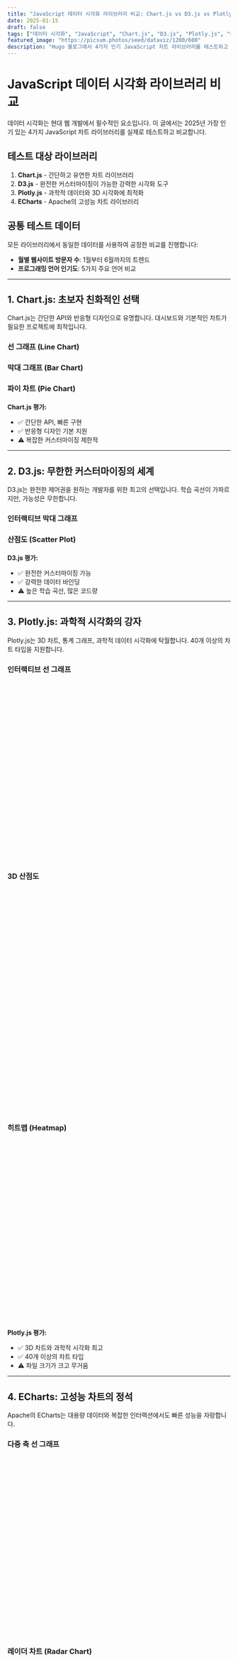 ```yaml
---
title: "JavaScript 데이터 시각화 라이브러리 비교: Chart.js vs D3.js vs Plotly.js vs ECharts"
date: 2025-01-15
draft: false
tags: ["데이터 시각화", "JavaScript", "Chart.js", "D3.js", "Plotly.js", "ECharts", "웹 개발"]
featured_image: "https://picsum.photos/seed/dataviz/1200/600"
description: "Hugo 블로그에서 4가지 인기 JavaScript 차트 라이브러리를 테스트하고 비교합니다. 실시간 인터랙티브 차트로 각 라이브러리의 장단점을 확인하세요."
---
```


# JavaScript 데이터 시각화 라이브러리 비교

데이터 시각화는 현대 웹 개발에서 필수적인 요소입니다. 이 글에서는 2025년 가장 인기 있는 4가지 JavaScript 차트 라이브러리를 실제로 테스트하고 비교합니다.

## 테스트 대상 라이브러리

1. **Chart.js** - 간단하고 유연한 차트 라이브러리
2. **D3.js** - 완전한 커스터마이징이 가능한 강력한 시각화 도구
3. **Plotly.js** - 과학적 데이터와 3D 시각화에 최적화
4. **ECharts** - Apache의 고성능 차트 라이브러리

## 공통 테스트 데이터

모든 라이브러리에서 동일한 데이터를 사용하여 공정한 비교를 진행합니다:

- **월별 웹사이트 방문자 수**: 1월부터 6월까지의 트렌드
- **프로그래밍 언어 인기도**: 5가지 주요 언어 비교

---

## 1. Chart.js: 초보자 친화적인 선택

Chart.js는 간단한 API와 반응형 디자인으로 유명합니다. 대시보드와 기본적인 차트가 필요한 프로젝트에 최적입니다.

### 선 그래프 (Line Chart)

<div style="max-width: 800px; margin: 20px auto;">
  <canvas id="chartjs-line"></canvas>
</div>

<script src="https://cdn.jsdelivr.net/npm/chart.js@4.4.1/dist/chart.umd.min.js"></script>
<script>
  const ctxLine = document.getElementById('chartjs-line');
  new Chart(ctxLine, {
    type: 'line',
    data: {
      labels: ['1월', '2월', '3월', '4월', '5월', '6월'],
      datasets: [{
        label: '웹사이트 방문자 수',
        data: [1200, 1900, 3000, 5000, 4200, 5400],
        borderColor: 'rgb(75, 192, 192)',
        backgroundColor: 'rgba(75, 192, 192, 0.2)',
        tension: 0.4,
        fill: true
      }]
    },
    options: {
      responsive: true,
      plugins: {
        title: {
          display: true,
          text: '월별 웹사이트 방문자 추이'
        },
        legend: {
          display: true,
          position: 'top'
        }
      },
      scales: {
        y: {
          beginAtZero: true
        }
      }
    }
  });
</script>

### 막대 그래프 (Bar Chart)

<div style="max-width: 800px; margin: 20px auto;">
  <canvas id="chartjs-bar"></canvas>
</div>

<script>
  const ctxBar = document.getElementById('chartjs-bar');
  new Chart(ctxBar, {
    type: 'bar',
    data: {
      labels: ['JavaScript', 'Python', 'Java', 'C++', 'Go'],
      datasets: [{
        label: '인기도 (%)',
        data: [35, 30, 20, 10, 5],
        backgroundColor: [
          'rgba(255, 99, 132, 0.7)',
          'rgba(54, 162, 235, 0.7)',
          'rgba(255, 206, 86, 0.7)',
          'rgba(75, 192, 192, 0.7)',
          'rgba(153, 102, 255, 0.7)'
        ],
        borderColor: [
          'rgba(255, 99, 132, 1)',
          'rgba(54, 162, 235, 1)',
          'rgba(255, 206, 86, 1)',
          'rgba(75, 192, 192, 1)',
          'rgba(153, 102, 255, 1)'
        ],
        borderWidth: 2
      }]
    },
    options: {
      responsive: true,
      plugins: {
        title: {
          display: true,
          text: '프로그래밍 언어별 인기도'
        }
      },
      scales: {
        y: {
          beginAtZero: true,
          max: 40
        }
      }
    }
  });
</script>

### 파이 차트 (Pie Chart)

<div style="max-width: 600px; margin: 20px auto;">
  <canvas id="chartjs-pie"></canvas>
</div>

<script>
  const ctxPie = document.getElementById('chartjs-pie');
  new Chart(ctxPie, {
    type: 'pie',
    data: {
      labels: ['JavaScript', 'Python', 'Java', 'C++', 'Go'],
      datasets: [{
        data: [35, 30, 20, 10, 5],
        backgroundColor: [
          'rgba(255, 99, 132, 0.8)',
          'rgba(54, 162, 235, 0.8)',
          'rgba(255, 206, 86, 0.8)',
          'rgba(75, 192, 192, 0.8)',
          'rgba(153, 102, 255, 0.8)'
        ],
        borderColor: '#fff',
        borderWidth: 2
      }]
    },
    options: {
      responsive: true,
      plugins: {
        title: {
          display: true,
          text: '프로그래밍 언어 시장 점유율'
        },
        legend: {
          position: 'bottom'
        }
      }
    }
  });
</script>

**Chart.js 평가:**
- ✅ 간단한 API, 빠른 구현
- ✅ 반응형 디자인 기본 지원
- ⚠️ 복잡한 커스터마이징 제한적

---

## 2. D3.js: 무한한 커스터마이징의 세계

D3.js는 완전한 제어권을 원하는 개발자를 위한 최고의 선택입니다. 학습 곡선이 가파르지만, 가능성은 무한합니다.

### 인터랙티브 막대 그래프

<div id="d3-bar-chart" style="max-width: 800px; margin: 20px auto;"></div>

<script src="https://d3js.org/d3.v7.min.js"></script>
<script>
  // D3.js 막대 그래프
  const d3Data = [
    {name: 'JavaScript', value: 35},
    {name: 'Python', value: 30},
    {name: 'Java', value: 20},
    {name: 'C++', value: 10},
    {name: 'Go', value: 5}
  ];

  const d3Margin = {top: 40, right: 30, bottom: 60, left: 60};
  const d3Width = 800 - d3Margin.left - d3Margin.right;
  const d3Height = 400 - d3Margin.top - d3Margin.bottom;

  const d3Svg = d3.select("#d3-bar-chart")
    .append("svg")
    .attr("width", d3Width + d3Margin.left + d3Margin.right)
    .attr("height", d3Height + d3Margin.top + d3Margin.bottom)
    .style("background", "#f9f9f9")
    .append("g")
    .attr("transform", `translate(${d3Margin.left},${d3Margin.top})`);

  // X축
  const x = d3.scaleBand()
    .range([0, d3Width])
    .domain(d3Data.map(d => d.name))
    .padding(0.2);

  d3Svg.append("g")
    .attr("transform", `translate(0,${d3Height})`)
    .call(d3.axisBottom(x))
    .selectAll("text")
    .attr("transform", "translate(-10,0)rotate(-45)")
    .style("text-anchor", "end")
    .style("font-size", "12px");

  // Y축
  const y = d3.scaleLinear()
    .domain([0, 40])
    .range([d3Height, 0]);

  d3Svg.append("g")
    .call(d3.axisLeft(y))
    .style("font-size", "12px");

  // 막대 그래프
  d3Svg.selectAll("mybar")
    .data(d3Data)
    .enter()
    .append("rect")
    .attr("x", d => x(d.name))
    .attr("y", d => y(d.value))
    .attr("width", x.bandwidth())
    .attr("height", d => d3Height - y(d.value))
    .attr("fill", "#69b3a2")
    .attr("rx", 4)
    .on("mouseover", function(event, d) {
      d3.select(this)
        .transition()
        .duration(200)
        .attr("fill", "#3d8b7d")
        .attr("opacity", 0.8);
    })
    .on("mouseout", function(event, d) {
      d3.select(this)
        .transition()
        .duration(200)
        .attr("fill", "#69b3a2")
        .attr("opacity", 1);
    });

  // 제목
  d3Svg.append("text")
    .attr("x", d3Width / 2)
    .attr("y", -10)
    .attr("text-anchor", "middle")
    .style("font-size", "16px")
    .style("font-weight", "bold")
    .text("D3.js 인터랙티브 막대 그래프");
</script>

### 산점도 (Scatter Plot)

<div id="d3-scatter-chart" style="max-width: 800px; margin: 20px auto;"></div>

<script>
  // D3.js 산점도
  const scatterData = [
    {x: 10, y: 20}, {x: 15, y: 25}, {x: 20, y: 30},
    {x: 25, y: 35}, {x: 30, y: 32}, {x: 35, y: 45},
    {x: 40, y: 38}, {x: 45, y: 48}, {x: 50, y: 52}
  ];

  const scatterSvg = d3.select("#d3-scatter-chart")
    .append("svg")
    .attr("width", d3Width + d3Margin.left + d3Margin.right)
    .attr("height", d3Height + d3Margin.top + d3Margin.bottom)
    .style("background", "#f9f9f9")
    .append("g")
    .attr("transform", `translate(${d3Margin.left},${d3Margin.top})`);

  const xScatter = d3.scaleLinear()
    .domain([0, 60])
    .range([0, d3Width]);

  scatterSvg.append("g")
    .attr("transform", `translate(0,${d3Height})`)
    .call(d3.axisBottom(xScatter))
    .style("font-size", "12px");

  const yScatter = d3.scaleLinear()
    .domain([0, 60])
    .range([d3Height, 0]);

  scatterSvg.append("g")
    .call(d3.axisLeft(yScatter))
    .style("font-size", "12px");

  scatterSvg.selectAll("dot")
    .data(scatterData)
    .enter()
    .append("circle")
    .attr("cx", d => xScatter(d.x))
    .attr("cy", d => yScatter(d.y))
    .attr("r", 6)
    .style("fill", "#ff6b6b")
    .style("opacity", 0.7)
    .on("mouseover", function(event, d) {
      d3.select(this)
        .transition()
        .duration(200)
        .attr("r", 10)
        .style("opacity", 1);
    })
    .on("mouseout", function(event, d) {
      d3.select(this)
        .transition()
        .duration(200)
        .attr("r", 6)
        .style("opacity", 0.7);
    });

  scatterSvg.append("text")
    .attr("x", d3Width / 2)
    .attr("y", -10)
    .attr("text-anchor", "middle")
    .style("font-size", "16px")
    .style("font-weight", "bold")
    .text("D3.js 산점도 (Scatter Plot)");
</script>

**D3.js 평가:**
- ✅ 완전한 커스터마이징 가능
- ✅ 강력한 데이터 바인딩
- ⚠️ 높은 학습 곡선, 많은 코드량

---

## 3. Plotly.js: 과학적 시각화의 강자

Plotly.js는 3D 차트, 통계 그래프, 과학적 데이터 시각화에 탁월합니다. 40개 이상의 차트 타입을 지원합니다.

### 인터랙티브 선 그래프

<div id="plotly-line-chart" style="max-width: 800px; margin: 20px auto; height: 400px;"></div>

<script src="https://cdn.plot.ly/plotly-2.29.1.min.js" charset="utf-8"></script>
<script>
  const plotlyLineData = [{
    x: ['1월', '2월', '3월', '4월', '5월', '6월'],
    y: [1200, 1900, 3000, 5000, 4200, 5400],
    type: 'scatter',
    mode: 'lines+markers',
    marker: {
      color: 'rgb(142, 124, 195)',
      size: 10
    },
    line: {
      color: 'rgb(142, 124, 195)',
      width: 3
    },
    name: '방문자 수'
  }];

  const plotlyLineLayout = {
    title: 'Plotly.js 월별 방문자 추이',
    xaxis: { title: '월' },
    yaxis: { title: '방문자 수', rangemode: 'tozero' },
    hovermode: 'closest',
    plot_bgcolor: '#f9f9f9',
    paper_bgcolor: '#ffffff'
  };

  Plotly.newPlot('plotly-line-chart', plotlyLineData, plotlyLineLayout, {responsive: true});
</script>

### 3D 산점도

<div id="plotly-3d-scatter" style="max-width: 800px; margin: 20px auto; height: 500px;"></div>

<script>
  const plotly3DData = [{
    x: [1, 2, 3, 4, 5, 6, 7, 8, 9, 10],
    y: [2, 4, 6, 8, 10, 12, 14, 16, 18, 20],
    z: [10, 20, 15, 25, 30, 28, 35, 40, 38, 45],
    mode: 'markers',
    type: 'scatter3d',
    marker: {
      size: 12,
      color: [1, 2, 3, 4, 5, 6, 7, 8, 9, 10],
      colorscale: 'Viridis',
      showscale: true
    }
  }];

  const plotly3DLayout = {
    title: 'Plotly.js 3D 산점도',
    scene: {
      xaxis: { title: 'X 축' },
      yaxis: { title: 'Y 축' },
      zaxis: { title: 'Z 축' }
    },
    paper_bgcolor: '#ffffff'
  };

  Plotly.newPlot('plotly-3d-scatter', plotly3DData, plotly3DLayout, {responsive: true});
</script>

### 히트맵 (Heatmap)

<div id="plotly-heatmap" style="max-width: 800px; margin: 20px auto; height: 400px;"></div>

<script>
  const plotlyHeatmapData = [{
    z: [
      [1, 20, 30, 50, 80],
      [20, 1, 60, 80, 30],
      [30, 60, 1, -10, 20],
      [50, 80, -10, 1, 40],
      [80, 30, 20, 40, 1]
    ],
    x: ['JS', 'Python', 'Java', 'C++', 'Go'],
    y: ['JS', 'Python', 'Java', 'C++', 'Go'],
    type: 'heatmap',
    colorscale: 'Portland'
  }];

  const plotlyHeatmapLayout = {
    title: 'Plotly.js 언어 간 유사도 히트맵',
    xaxis: { title: '언어' },
    yaxis: { title: '언어' }
  };

  Plotly.newPlot('plotly-heatmap', plotlyHeatmapData, plotlyHeatmapLayout, {responsive: true});
</script>

**Plotly.js 평가:**
- ✅ 3D 차트와 과학적 시각화 최고
- ✅ 40개 이상의 차트 타입
- ⚠️ 파일 크기가 크고 무거움

---

## 4. ECharts: 고성능 차트의 정석

Apache의 ECharts는 대용량 데이터와 복잡한 인터랙션에서도 빠른 성능을 자랑합니다.

### 다중 축 선 그래프

<div id="echarts-line" style="max-width: 800px; margin: 20px auto; height: 400px;"></div>

<script src="https://cdn.jsdelivr.net/npm/echarts@5.4.3/dist/echarts.min.js"></script>
<script>
  const echartsLine = echarts.init(document.getElementById('echarts-line'));
  const echartsLineOption = {
    title: {
      text: 'ECharts 월별 방문자 및 페이지뷰'
    },
    tooltip: {
      trigger: 'axis'
    },
    legend: {
      data: ['방문자', '페이지뷰']
    },
    xAxis: {
      type: 'category',
      data: ['1월', '2월', '3월', '4월', '5월', '6월']
    },
    yAxis: [
      {
        type: 'value',
        name: '방문자',
        position: 'left'
      },
      {
        type: 'value',
        name: '페이지뷰',
        position: 'right'
      }
    ],
    series: [
      {
        name: '방문자',
        type: 'line',
        data: [1200, 1900, 3000, 5000, 4200, 5400],
        smooth: true,
        itemStyle: { color: '#5470c6' }
      },
      {
        name: '페이지뷰',
        type: 'line',
        yAxisIndex: 1,
        data: [3600, 5700, 9000, 15000, 12600, 16200],
        smooth: true,
        itemStyle: { color: '#91cc75' }
      }
    ]
  };
  echartsLine.setOption(echartsLineOption);
  window.addEventListener('resize', () => echartsLine.resize());
</script>

### 레이더 차트 (Radar Chart)

<div id="echarts-radar" style="max-width: 800px; margin: 20px auto; height: 500px;"></div>

<script>
  const echartsRadar = echarts.init(document.getElementById('echarts-radar'));
  const echartsRadarOption = {
    title: {
      text: 'ECharts 프로그래밍 언어 역량 비교'
    },
    legend: {
      data: ['개발자 A', '개발자 B']
    },
    radar: {
      indicator: [
        { name: '성능', max: 100 },
        { name: '생산성', max: 100 },
        { name: '커뮤니티', max: 100 },
        { name: '라이브러리', max: 100 },
        { name: '학습 곡선', max: 100 }
      ]
    },
    series: [{
      name: '언어 역량',
      type: 'radar',
      data: [
        {
          value: [90, 70, 95, 90, 60],
          name: '개발자 A',
          areaStyle: {
            color: 'rgba(255, 99, 132, 0.3)'
          }
        },
        {
          value: [70, 90, 85, 80, 80],
          name: '개발자 B',
          areaStyle: {
            color: 'rgba(54, 162, 235, 0.3)'
          }
        }
      ]
    }]
  };
  echartsRadar.setOption(echartsRadarOption);
  window.addEventListener('resize', () => echartsRadar.resize());
</script>

### 동적 원형 차트

<div id="echarts-pie" style="max-width: 800px; margin: 20px auto; height: 500px;"></div>

<script>
  const echartsPie = echarts.init(document.getElementById('echarts-pie'));
  const echartsPieOption = {
    title: {
      text: 'ECharts 프로그래밍 언어 시장 점유율',
      left: 'center'
    },
    tooltip: {
      trigger: 'item',
      formatter: '{a} <br/>{b}: {c}% ({d}%)'
    },
    legend: {
      orient: 'vertical',
      left: 'left'
    },
    series: [
      {
        name: '언어',
        type: 'pie',
        radius: ['40%', '70%'],
        avoidLabelOverlap: false,
        itemStyle: {
          borderRadius: 10,
          borderColor: '#fff',
          borderWidth: 2
        },
        label: {
          show: true,
          formatter: '{b}: {c}%'
        },
        emphasis: {
          label: {
            show: true,
            fontSize: 20,
            fontWeight: 'bold'
          }
        },
        data: [
          { value: 35, name: 'JavaScript', itemStyle: { color: '#f39c12' } },
          { value: 30, name: 'Python', itemStyle: { color: '#3498db' } },
          { value: 20, name: 'Java', itemStyle: { color: '#e74c3c' } },
          { value: 10, name: 'C++', itemStyle: { color: '#9b59b6' } },
          { value: 5, name: 'Go', itemStyle: { color: '#1abc9c' } }
        ]
      }
    ]
  };
  echartsPie.setOption(echartsPieOption);
  window.addEventListener('resize', () => echartsPie.resize());
</script>

**ECharts 평가:**
- ✅ 뛰어난 성능, 대용량 데이터 처리
- ✅ 풍부한 차트 타입과 테마
- ⚠️ 중국 커뮤니티 중심, 영문 문서 부족

---

## 비교 및 결론

| 라이브러리 | 학습 난이도 | 성능 | 커스터마이징 | 추천 용도 |
|------------|-------------|------|--------------|-----------|
| **Chart.js** | ⭐ 쉬움 | ⭐⭐⭐ 좋음 | ⭐⭐ 제한적 | 대시보드, 간단한 차트 |
| **D3.js** | ⭐⭐⭐ 어려움 | ⭐⭐⭐⭐ 우수 | ⭐⭐⭐⭐⭐ 무제한 | 커스텀 시각화, 복잡한 인터랙션 |
| **Plotly.js** | ⭐⭐ 보통 | ⭐⭐⭐ 좋음 | ⭐⭐⭐⭐ 매우 좋음 | 과학 데이터, 3D 차트 |
| **ECharts** | ⭐⭐ 보통 | ⭐⭐⭐⭐⭐ 최고 | ⭐⭐⭐⭐ 매우 좋음 | 대규모 데이터, 기업용 앱 |

### 최종 추천

- **빠른 프로토타이핑**: Chart.js
- **완전한 커스터마이징**: D3.js
- **과학/통계 데이터**: Plotly.js
- **대용량 데이터/성능**: ECharts

모든 라이브러리는 Hugo 정적 사이트에서 완벽하게 작동하며, CDN을 통해 쉽게 사용할 수 있습니다. 프로젝트의 요구사항에 맞는 라이브러리를 선택하세요!

---

## Hugo에서 사용하는 방법

Hugo의 `config.toml`에 다음 설정이 필요합니다:

```toml
[markup]
  [markup.goldmark]
    [markup.goldmark.renderer]
      unsafe = true
```

이 설정으로 마크다운에서 HTML과 JavaScript를 직접 사용할 수 있습니다.

## 참고 자료

- [Chart.js 공식 문서](https://www.chartjs.org/docs/)
- [D3.js 공식 사이트](https://d3js.org/)
- [Plotly.js 문서](https://plotly.com/javascript/)
- [ECharts 공식 문서](https://echarts.apache.org/)

---

*이 글의 모든 차트는 실시간으로 렌더링되며, 마우스 호버와 인터랙션이 가능합니다. 각 차트를 직접 조작해보세요!*
